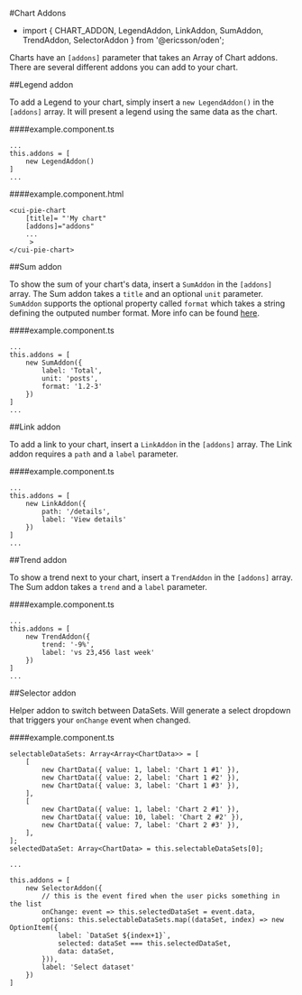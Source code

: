 [//]: # (title: Addons)
[//]: # (category: Chart)
[//]: # (icon: fa-pie-chart)

#Chart Addons
* import { CHART_ADDON, LegendAddon, LinkAddon, SumAddon, TrendAddon, SelectorAddon } from '@ericsson/oden';

Charts have an `[addons]` parameter that takes an Array of Chart addons. There are several different addons you can add to your chart.

##Legend addon

To add a Legend to your chart, simply insert a `new LegendAddon()` in the `[addons]` array. It will present a legend using the same data as the chart. 

####example.component.ts
```
...
this.addons = [
    new LegendAddon()
]
...
```

####example.component.html
```
<cui-pie-chart
    [title]= "'My chart"
    [addons]="addons"
    ...
     >
</cui-pie-chart>
```

##Sum addon

To show the sum of your chart's data, insert a `SumAddon` in the `[addons]` array. The Sum addon takes a `title` and an optional `unit` parameter.
`SumAddon` supports the optional property called `format` which takes a string defining the outputed number format.
More info can be found [here](https://angular.io/api/common/DecimalPipe).

####example.component.ts
```
...
this.addons = [
    new SumAddon({
        label: 'Total',
        unit: 'posts',
        format: '1.2-3'
    })
]
...
```

##Link addon

To add a link to your chart, insert a `LinkAddon` in the `[addons]` array. The Link addon requires a `path` and a `label` parameter.

####example.component.ts
```
...
this.addons = [
    new LinkAddon({
        path: '/details',
        label: 'View details'
    })
]
...
```

##Trend addon

To show a trend next to your chart, insert a `TrendAddon` in the `[addons]` array. The Sum addon takes a `trend` and a `label` parameter.

####example.component.ts
```
...
this.addons = [
    new TrendAddon({
        trend: '-9%',
        label: 'vs 23,456 last week'
    })
]
...
```

##Selector addon

Helper addon to switch between DataSets. Will generate a select dropdown that triggers your `onChange` event when changed.

####example.component.ts
```
selectableDataSets: Array<Array<ChartData>> = [
    [
        new ChartData({ value: 1, label: 'Chart 1 #1' }),
        new ChartData({ value: 2, label: 'Chart 1 #2' }),
        new ChartData({ value: 3, label: 'Chart 1 #3' }),
    ],
    [
        new ChartData({ value: 1, label: 'Chart 2 #1' }),
        new ChartData({ value: 10, label: 'Chart 2 #2' }),
        new ChartData({ value: 7, label: 'Chart 2 #3' }),
    ],
];
selectedDataSet: Array<ChartData> = this.selectableDataSets[0];

...

this.addons = [
    new SelectorAddon({
        // this is the event fired when the user picks something in the list
        onChange: event => this.selectedDataSet = event.data,
        options: this.selectableDataSets.map((dataSet, index) => new OptionItem({
            label: `DataSet ${index+1}`,
            selected: dataSet === this.selectedDataSet,
            data: dataSet,
        })),
        label: 'Select dataset'
    })
]
```
